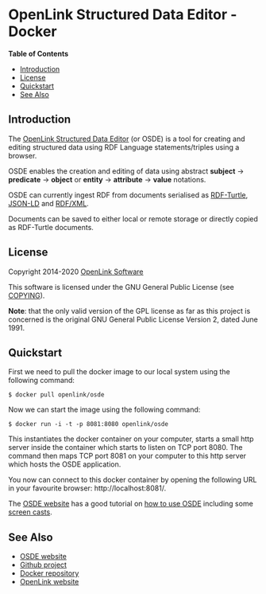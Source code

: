 # OpenLink Structured Data Editor - Docker

<!-- START doctoc generated TOC please keep comment here to allow auto update -->
<!-- DON'T EDIT THIS SECTION, INSTEAD RE-RUN doctoc TO UPDATE -->
**Table of Contents**

- [Introduction](#introduction)
- [License](#license)
- [Quickstart](#quickstart)
- [See Also](#see-also)

<!-- END doctoc generated TOC please keep comment here to allow auto update -->


##  Introduction
The [OpenLink Structured Data Editor](http://osde.openlinksw.com/) (or OSDE) is a tool for
creating and editing structured data using RDF Language statements/triples using a browser.

OSDE enables the creation and editing of data using abstract **subject** &rightarrow; **predicate**
&rightarrow; **object** or **entity** &rightarrow; **attribute** &rightarrow; **value** notations.

OSDE can currently ingest RDF from documents serialised as
[RDF-Turtle](http://dbpedia.org/resource/Turtle_(syntax)),
[JSON-LD](http://dbpedia.org/resource/JSON-LD) and [RDF/XML](http://dbpedia.org/resource/RDF/XML).

Documents can be saved to either local or remote storage or directly copied as RDF-Turtle
documents.


## License
Copyright 2014-2020 [OpenLink Software](mailto:opensource@openlinksw.com)

This software is licensed under the GNU General Public License (see
[COPYING](http://github.com/openlink/rdf-editor/blob/develop/COPYING)).

**Note**: that the only valid version of the GPL license as far as this project is concerned
is the original GNU General Public License Version 2, dated June 1991.


## Quickstart
First we need to pull the docker image to our local system using the following command:

    $ docker pull openlink/osde

Now we can start the image using the following command:

    $ docker run -i -t -p 8081:8080 openlink/osde

This instantiates the docker container on your computer, starts a small http server
inside the container which starts to listen on TCP port 8080.  The command then maps TCP port 8081 on
your computer to this http server which hosts the OSDE application.

You now can connect to this docker container by opening the following URL in your favourite
browser: http://localhost:8081/.

The [OSDE website](http://osde.openlinksw.com) has a good tutorial on [how to
use OSDE](http://osde.openlinksw.com/#How_do_I_use_OSDE) including some [screen
casts](http://osde.openlinksw.com/#UsageScreencasts).


## See Also
  - [OSDE website](http://osde.openlinksw.com/)
  - [Github project](https://github.com/openlink/rdf-editor/)
  - [Docker repository](https://cloud.docker.com/repository/docker/openlink/osde/)
  - [OpenLink website](https://www.openlinksw.com/)
